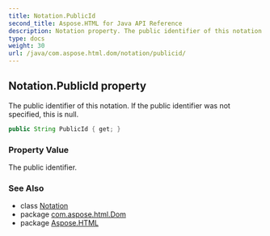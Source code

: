 ```yaml
---
title: Notation.PublicId
second_title: Aspose.HTML for Java API Reference
description: Notation property. The public identifier of this notation. If the public identifier was not specified this is null
type: docs
weight: 30
url: /java/com.aspose.html.dom/notation/publicid/
---
```

## Notation.PublicId property

The public identifier of this notation. If the public identifier was not specified, this is null.

```java
public String PublicId { get; }
```

### Property Value

The public identifier.

### See Also

* class [Notation](../)
* package [com.aspose.html.Dom](../../notation/)
* package [Aspose.HTML](../../../)
